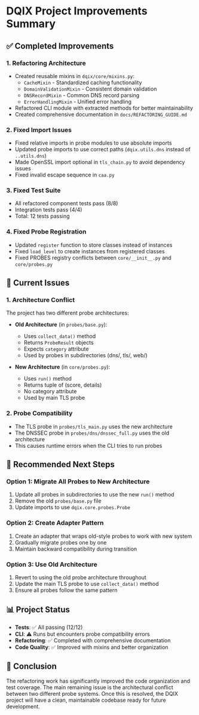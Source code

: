 # DQIX Project Improvements Summary

## ✅ Completed Improvements

### 1. **Refactoring Architecture**
- Created reusable mixins in `dqix/core/mixins.py`:
  - `CacheMixin` - Standardized caching functionality
  - `DomainValidationMixin` - Consistent domain validation
  - `DNSRecordMixin` - Common DNS record parsing
  - `ErrorHandlingMixin` - Unified error handling
- Refactored CLI module with extracted methods for better maintainability
- Created comprehensive documentation in `docs/REFACTORING_GUIDE.md`

### 2. **Fixed Import Issues**
- Fixed relative imports in probe modules to use absolute imports
- Updated probe imports to use correct paths (`dqix.utils.dns` instead of `..utils.dns`)
- Made OpenSSL import optional in `tls_chain.py` to avoid dependency issues
- Fixed invalid escape sequence in `caa.py`

### 3. **Fixed Test Suite**
- All refactored component tests pass (8/8)
- Integration tests pass (4/4)
- Total: 12 tests passing

### 4. **Fixed Probe Registration**
- Updated `register` function to store classes instead of instances
- Fixed `load_level` to create instances from registered classes
- Fixed PROBES registry conflicts between `core/__init__.py` and `core/probes.py`

## 🚧 Current Issues

### 1. **Architecture Conflict**
The project has two different probe architectures:
- **Old Architecture** (in `probes/base.py`):
  - Uses `collect_data()` method
  - Returns `ProbeResult` objects
  - Expects `category` attribute
  - Used by probes in subdirectories (dns/, tls/, web/)

- **New Architecture** (in `core/probes.py`):
  - Uses `run()` method
  - Returns tuple of (score, details)
  - No category attribute
  - Used by main TLS probe

### 2. **Probe Compatibility**
- The TLS probe in `probes/tls_main.py` uses the new architecture
- The DNSSEC probe in `probes/dns/dnssec_full.py` uses the old architecture
- This causes runtime errors when the CLI tries to run probes

## 🔧 Recommended Next Steps

### Option 1: Migrate All Probes to New Architecture
1. Update all probes in subdirectories to use the new `run()` method
2. Remove the old `probes/base.py` file
3. Update imports to use `dqix.core.probes.Probe`

### Option 2: Create Adapter Pattern
1. Create an adapter that wraps old-style probes to work with new system
2. Gradually migrate probes one by one
3. Maintain backward compatibility during transition

### Option 3: Use Old Architecture
1. Revert to using the old probe architecture throughout
2. Update the main TLS probe to use `collect_data()` method
3. Ensure all probes follow the same pattern

## 📊 Project Status

- **Tests**: ✅ All passing (12/12)
- **CLI**: ⚠️ Runs but encounters probe compatibility errors
- **Refactoring**: ✅ Completed with comprehensive documentation
- **Code Quality**: ✅ Improved with mixins and better organization

## 🎯 Conclusion

The refactoring work has significantly improved the code organization and test coverage. The main remaining issue is the architectural conflict between two different probe systems. Once this is resolved, the DQIX project will have a clean, maintainable codebase ready for future development. 
